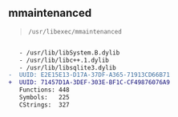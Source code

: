 ## mmaintenanced

> `/usr/libexec/mmaintenanced`

```diff

   - /usr/lib/libSystem.B.dylib
   - /usr/lib/libc++.1.dylib
   - /usr/lib/libsqlite3.dylib
-  UUID: E2E15E13-D17A-37DF-A365-71913CD66B71
+  UUID: 71457D1A-3DEF-303E-BF1C-CF49876076A9
   Functions: 448
   Symbols:   225
   CStrings:  327

```
